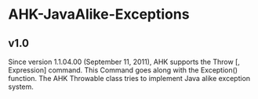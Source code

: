# AHK-JavaAlike-Exceptions
## v1.0
Since version 1.1.04.00 (September 11, 2011), AHK supports the Throw [, Expression] command. This Command goes along with the Exception() function. The AHK Throwable class tries to implement Java alike exception system.
